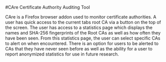 #CAre
Certificate Authority Auditing Tool

CAre is a Firefox browser addon used to monitor certificate authorities. A user has quick access to the current tabs root CA via a button on the top of the screen. The user has access to a statistics page which displays the names and SHA-256 fingerprints of the Root CAs as well as how often they have been seen. From this statistics page, the user can select specific CAs to alert on when encountered. There is an option for users to be alerted to CAs that they have never seen before as well as the ability for a user to report anonymized statistics for use in future research.